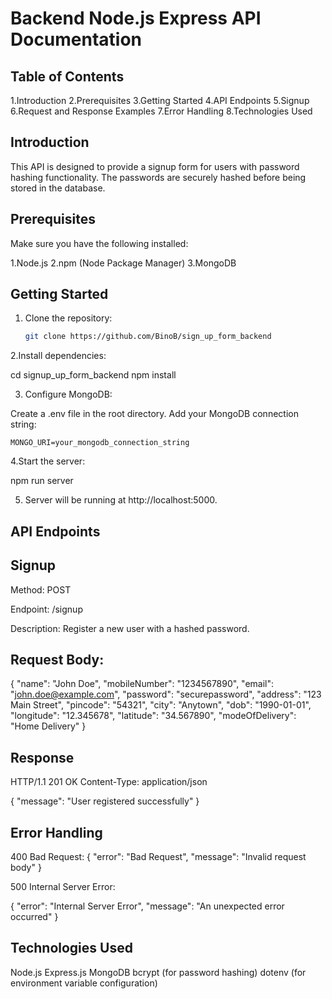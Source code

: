 # Backend Node.js Express API Documentation

## Table of Contents
1.Introduction
2.Prerequisites
3.Getting Started
4.API Endpoints
5.Signup
6.Request and Response Examples
7.Error Handling
8.Technologies Used



## Introduction
This API is designed to provide a signup form for users with password hashing functionality. The passwords are securely hashed before being stored in the database.

## Prerequisites
Make sure you have the following installed:

1.Node.js
2.npm (Node Package Manager)
3.MongoDB

## Getting Started

1. Clone the repository:

   ```bash
   git clone https://github.com/BinoB/sign_up_form_backend
   
2.Install dependencies:

cd signup_up_form_backend
npm install


3. Configure MongoDB:

  Create a .env file in the root directory.
  Add your MongoDB connection string:

    MONGO_URI=your_mongodb_connection_string
    
4.Start the server:

  npm run server
  
5. Server will be running at http://localhost:5000.

## API Endpoints
## Signup
Method: POST

Endpoint: /signup

Description: Register a new user with a hashed password.

## Request Body:

{
  "name": "John Doe",
  "mobileNumber": "1234567890",
  "email": "john.doe@example.com",
  "password": "securepassword",
  "address": "123 Main Street",
  "pincode": "54321",
  "city": "Anytown",
  "dob": "1990-01-01",
  "longitude": "12.345678",
  "latitude": "34.567890",
  "modeOfDelivery": "Home Delivery"
}

## Response

HTTP/1.1 201 OK
Content-Type: application/json

{
  "message": "User registered successfully"
}

## Error Handling

400 Bad Request:
 {
  "error": "Bad Request",
  "message": "Invalid request body"
}

500 Internal Server Error:

 {
  "error": "Internal Server Error",
  "message": "An unexpected error occurred"
}


## Technologies Used
Node.js
Express.js
MongoDB
bcrypt (for password hashing)
dotenv (for environment variable configuration)
